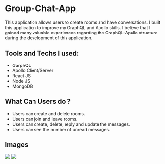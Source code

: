 # Group-Chat-App
This application allows users to create rooms and have conversations. I built this application to improve my GraphQL and Apollo skills. I believe that I gained many valuable experiences regarding the GraphQL-Apollo structure during the development of this application.

Tools and Techs I used:
----------------------------

* GarphQL
* Apollo Client/Server
* React JS
* Node JS
* MongoDB


What Can Users do ?
----------------------

* Users can create and delete rooms.
* Users can join and leave rooms.
* Users can create, delete, reply and update the messages.
* Users can see the number of unread messages.


Images
--------------

<img src="https://user-images.githubusercontent.com/56139934/115691910-c4445d00-a35e-11eb-911a-47f1329e4e35.PNG"  > 
<img src="https://user-images.githubusercontent.com/56139934/115691969-d3c3a600-a35e-11eb-98e9-ca4441ec04d4.png" > 

